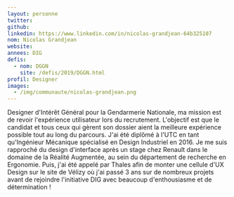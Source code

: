```yaml
---
layout: personne
twitter:
github:
linkedin: https://www.linkedin.com/in/nicolas-grandjean-64b325107
nom: Nicolas Grandjean
website:
annees: DIG
defis:
  - nom: DGGN
    site: /defis/2019/DGGN.html
profil: Designer
images:
  - /img/communaute/nicolas-grandjean.png
---
```

Designer d'Intérêt Général pour la Gendarmerie Nationale, ma mission est de revoir l'expérience utilisateur lors du recrutement. L'objectif est que le candidat et tous ceux qui gèrent son dossier aient la meilleure expérience possible tout au long du parcours. J'ai été diplômé à l'UTC en tant qu'Ingénieur Mécanique spécialisé en Design Industriel en 2016. Je me suis rapproché du design d'interface après un stage chez Renault dans le domaine de la Réalité Augmentée, au sein du département de recherche en Ergonomie. Puis, j'ai été appelé par Thales afin de monter une cellule d'UX Design sur le site de Vélizy où j'ai passé 3 ans sur de nombreux projets avant de rejoindre l'initiative DIG avec beaucoup d'enthousiasme et de détermination !
